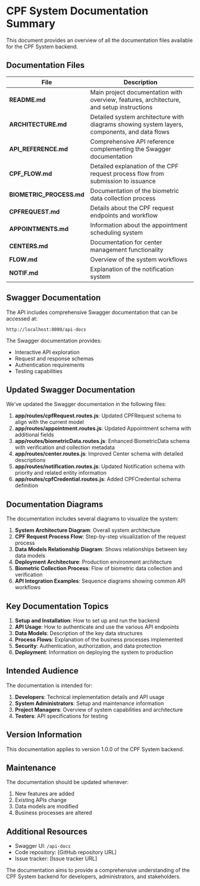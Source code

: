 # CPF System Documentation Summary

This document provides an overview of all the documentation files available for the CPF System backend.

## Documentation Files

| File | Description |
|------|-------------|
| **README.md** | Main project documentation with overview, features, architecture, and setup instructions |
| **ARCHITECTURE.md** | Detailed system architecture with diagrams showing system layers, components, and data flows |
| **API_REFERENCE.md** | Comprehensive API reference complementing the Swagger documentation |
| **CPF_FLOW.md** | Detailed explanation of the CPF request process flow from submission to issuance |
| **BIOMETRIC_PROCESS.md** | Documentation of the biometric data collection process |
| **CPFREQUEST.md** | Details about the CPF request endpoints and workflow |
| **APPOINTMENTS.md** | Information about the appointment scheduling system |
| **CENTERS.md** | Documentation for center management functionality |
| **FLOW.md** | Overview of the system workflows |
| **NOTIF.md** | Explanation of the notification system |

## Swagger Documentation

The API includes comprehensive Swagger documentation that can be accessed at:

```
http://localhost:8080/api-docs
```

The Swagger documentation provides:
- Interactive API exploration
- Request and response schemas
- Authentication requirements
- Testing capabilities

## Updated Swagger Documentation

We've updated the Swagger documentation in the following files:

1. **app/routes/cpfRequest.routes.js**: Updated CPFRequest schema to align with the current model
2. **app/routes/appointment.routes.js**: Updated Appointment schema with additional fields
3. **app/routes/biometricData.routes.js**: Enhanced BiometricData schema with verification and collection metadata
4. **app/routes/center.routes.js**: Improved Center schema with detailed descriptions
5. **app/routes/notification.routes.js**: Updated Notification schema with priority and related entity information
6. **app/routes/cpfCredential.routes.js**: Added CPFCredential schema definition

## Documentation Diagrams

The documentation includes several diagrams to visualize the system:

1. **System Architecture Diagram**: Overall system architecture
2. **CPF Request Process Flow**: Step-by-step visualization of the request process
3. **Data Models Relationship Diagram**: Shows relationships between key data models
4. **Deployment Architecture**: Production environment architecture
5. **Biometric Collection Process**: Flow of biometric data collection and verification
6. **API Integration Examples**: Sequence diagrams showing common API workflows

## Key Documentation Topics

1. **Setup and Installation**: How to set up and run the backend
2. **API Usage**: How to authenticate and use the various API endpoints
3. **Data Models**: Description of the key data structures
4. **Process Flows**: Explanation of the business processes implemented
5. **Security**: Authentication, authorization, and data protection
6. **Deployment**: Information on deploying the system to production

## Intended Audience

The documentation is intended for:

1. **Developers**: Technical implementation details and API usage
2. **System Administrators**: Setup and maintenance information
3. **Project Managers**: Overview of system capabilities and architecture
4. **Testers**: API specifications for testing

## Version Information

This documentation applies to version 1.0.0 of the CPF System backend.

## Maintenance

The documentation should be updated whenever:

1. New features are added
2. Existing APIs change
3. Data models are modified
4. Business processes are altered

## Additional Resources

- Swagger UI: `/api-docs`
- Code repository: [GitHub repository URL]
- Issue tracker: [Issue tracker URL]

The documentation aims to provide a comprehensive understanding of the CPF System backend for developers, administrators, and stakeholders. 